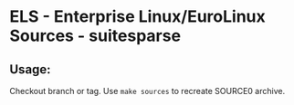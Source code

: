 # ELS - Enterprise Linux/EuroLinux Sources - suitesparse
 
## Usage:
  Checkout branch or tag. Use `make sources` to recreate  SOURCE0 archive.
